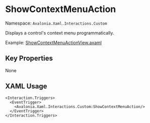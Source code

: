 # ShowContextMenuAction

Namespace: `Avalonia.Xaml.Interactions.Custom`

Displays a control's context menu programmatically.

Example: [ShowContextMenuActionView.axaml](samples/BehaviorsTestApplication/Views/Pages/ShowContextMenuActionView.axaml)

## Key Properties
None

## XAML Usage
```xaml
<Interaction.Triggers>
  <EventTrigger>
    <Avalonia.Xaml.Interactions.Custom:ShowContextMenuAction/>
  </EventTrigger>
</Interaction.Triggers>
```
